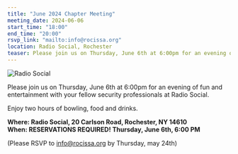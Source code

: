 ```yaml
---
title: "June 2024 Chapter Meeting"
meeting_date: 2024-06-06
start_time: "18:00"
end_time: "20:00"
rsvp_link: "mailto:info@rocissa.org"
location: Radio Social, Rochester
teaser: Please join us on Thursday, June 6th at 6:00pm for an evening of fun and entertainment with your fellow security professionals at Radio Social. Enjoy two hours of bowling, food and drinks.
---
```


<div class="meeting-image">
    <img src="../RadioSocial.png" alt="Radio Social">
</div>
  
Please join us on Thursday, June 6th at 6:00pm for an evening of fun and entertainment with your fellow security professionals at Radio Social.

Enjoy two hours of bowling, food and drinks. 

**Where:  Radio Social, 20 Carlson Road, Rochester, NY 14610<br>
When:  RESERVATIONS REQUIRED!  Thursday, June 6th, 6:00 PM**
  
(Please RSVP to info@rocissa.org by Thursday, may 24th)
